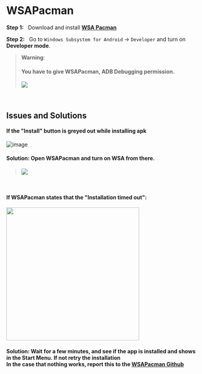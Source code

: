 # WSAPacman

**Step 1:** &nbsp; Download and install [**WSA Pacman**](https://github.com/alesimula/wsa_pacman/releases) 

**Step 2:** &nbsp; Go to `Windows Subsystem for Android` → `Developer` and turn on **Developer mode**.

> **Warning**:
> #### You have to give WSAPacman, ADB Debugging permission.
> 
> ![](https://media.discordapp.net/attachments/1015131233824538624/1062611905249820733/allow.png)

&nbsp;
&nbsp;

## Issues and Solutions

#### If the "Install" button is greyed out while installing apk

![image](https://user-images.githubusercontent.com/68516357/215341077-162f64c0-bea5-4f39-9f48-a8d5acaa5cf3.png)

#### Solution: Open WSAPacman and turn on WSA from there. 
>![](https://media.discordapp.net/attachments/1015131233824538624/1062610433506287708/WSA-pacman_x7UaiviLSW.png)

</br>

#### If WSAPacman states that the "Installation timed out": 

<img src="https://user-images.githubusercontent.com/68516357/222983664-cf41ac0b-194b-4c11-9b40-2975eea6c176.png" style="width: 350px;"/>

#### Solution: Wait for a few minutes, and see if the app is installed and shows in the Start Menu. If not retry the installation </br> In the case that nothing works, report this to the [WSAPacman Github](https://github.com/alesimula/wsa_pacman)  
